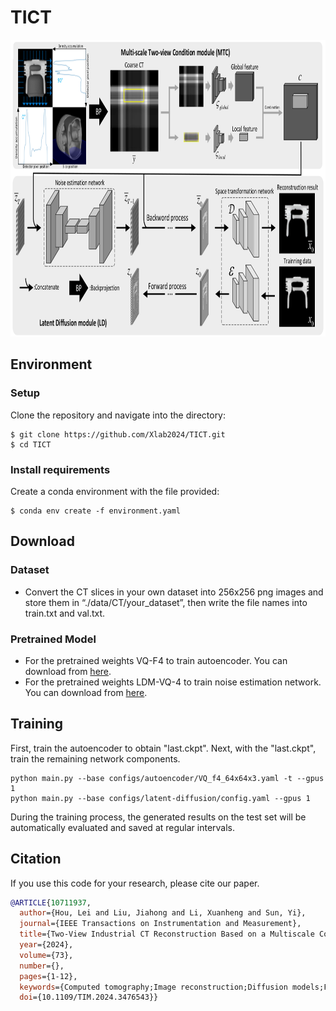 
<!-- 关于本项目 -->
# TICT
<img src="images/TICT.png" alt="MvDeFormer-logo" width="833" height="475">

## Environment
### Setup
Clone the repository and navigate into the directory:
```
$ git clone https://github.com/Xlab2024/TICT.git
$ cd TICT
```

### Install requirements
Create a conda environment with the file provided:
```
$ conda env create -f environment.yaml
```
## Download
### Dataset
- Convert the CT slices in your own dataset into 256x256 png images and store them in “./data/CT/your_dataset”, then write the file names into train.txt and val.txt.

### Pretrained Model
- For the pretrained weights VQ-F4 to train autoencoder. You can download from <a href="https://ommer-lab.com/files/latent-diffusion/vq-f4.zip">here</a>.
- For the pretrained weights LDM-VQ-4 to train noise estimation network. You can download from <a href="https://ommer-lab.com/files/latent-diffusion/sr_bsr.zip">here</a>.
## Training
First, train the autoencoder to obtain "last.ckpt". Next, with the "last.ckpt", train the remaining network components.
```
python main.py --base configs/autoencoder/VQ_f4_64x64x3.yaml -t --gpus 1
python main.py --base configs/latent-diffusion/config.yaml --gpus 1
```
During the training process, the generated results on the test set will be automatically evaluated and saved at regular intervals.

## Citation
If you use this code for your research, please cite our paper.

```bibtex
@ARTICLE{10711937,
  author={Hou, Lei and Liu, Jiahong and Li, Xuanheng and Sun, Yi},
  journal={IEEE Transactions on Instrumentation and Measurement}, 
  title={Two-View Industrial CT Reconstruction Based on a Multiscale Conditional Latent Diffusion Network}, 
  year={2024},
  volume={73},
  number={},
  pages={1-12},
  keywords={Computed tomography;Image reconstruction;Diffusion models;Feature extraction;Three-dimensional displays;Optimization;Noise;Shape;Generative adversarial networks;Reconstruction algorithms;Diffusion model;industrial defect detection;two-view computed tomography (CT) reconstruction},
  doi={10.1109/TIM.2024.3476543}}